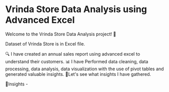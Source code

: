 # Vrinda Store Data Analysis using Advanced Excel

Welcome to the Vrinda Store Data Analysis project! 🎉

Dataset of Vrinda Store is in Excel file.

🔍 I have created an annual sales report using advanced excel to understand their customers.
📊 I have Performed data cleaning, data processing, data analysis, data visualization with the use of pivot tables and generated
valuable insights.
🌱Let's see what insights I have gathered. 

💠Insights - 
